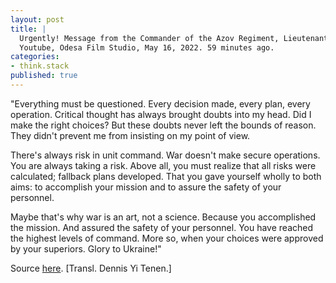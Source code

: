 ```yaml
---
layout: post
title: | 
  Urgently! Message from the Commander of the Azov Regiment, Lieutenant Colonel Prokopenko.
  Youtube, Odesa Film Studio, May 16, 2022. 59 minutes ago.
categories:
- think.stack
published: true
---
```


"Everything must be questioned. Every decision made, every plan, every operation. Critical
thought has always brought doubts into my head. Did I make the right choices? But these doubts
never left the bounds of reason. They didn't prevent me from insisting on my point of view.

There's always risk in unit command. War doesn't make secure operations. You are always taking
a risk. Above all, you must realize that all risks were calculated; fallback plans developed.
That you gave yourself wholly to both aims: to accomplish your mission and to assure the safety
of your personnel.

Maybe that's why war is an art, not a science. Because you accomplished the mission. And
assured the safety of your personnel. You have reached the highest levels of command. More so,
when your choices were approved by your superiors. Glory to Ukraine!"

Source [here][1]. [Transl. Dennis Yi Tenen.]

[1]: https://web.archive.org/web/*/https://www.youtube.com/watch?v=txXRrHWEQzE
